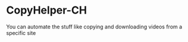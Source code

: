 # CopyHelper-CH
You can automate the stuff like copying and downloading videos from a specific site
